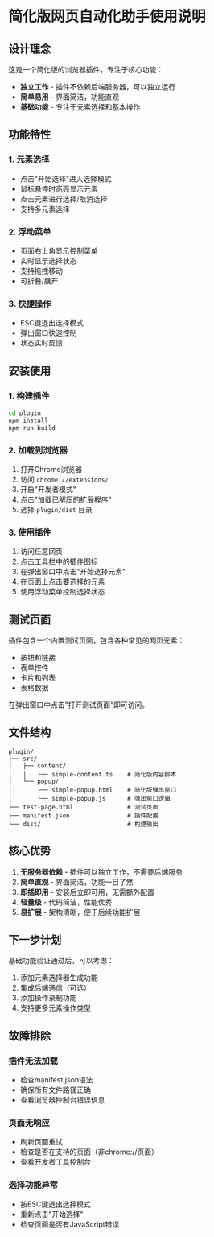 # 简化版网页自动化助手使用说明

## 设计理念

这是一个简化版的浏览器插件，专注于核心功能：
- **独立工作** - 插件不依赖后端服务器，可以独立运行
- **简单易用** - 界面简洁，功能直观
- **基础功能** - 专注于元素选择和基本操作

## 功能特性

### 1. 元素选择
- 点击"开始选择"进入选择模式
- 鼠标悬停时高亮显示元素
- 点击元素进行选择/取消选择
- 支持多元素选择

### 2. 浮动菜单
- 页面右上角显示控制菜单
- 实时显示选择状态
- 支持拖拽移动
- 可折叠/展开

### 3. 快捷操作
- ESC键退出选择模式
- 弹出窗口快速控制
- 状态实时反馈

## 安装使用

### 1. 构建插件
```bash
cd plugin
npm install
npm run build
```

### 2. 加载到浏览器
1. 打开Chrome浏览器
2. 访问 `chrome://extensions/`
3. 开启"开发者模式"
4. 点击"加载已解压的扩展程序"
5. 选择 `plugin/dist` 目录

### 3. 使用插件
1. 访问任意网页
2. 点击工具栏中的插件图标
3. 在弹出窗口中点击"开始选择元素"
4. 在页面上点击要选择的元素
5. 使用浮动菜单控制选择状态

## 测试页面

插件包含一个内置测试页面，包含各种常见的网页元素：
- 按钮和链接
- 表单控件
- 卡片和列表
- 表格数据

在弹出窗口中点击"打开测试页面"即可访问。

## 文件结构

```
plugin/
├── src/
│   ├── content/
│   │   └── simple-content.ts    # 简化版内容脚本
│   └── popup/
│       ├── simple-popup.html    # 简化版弹出窗口
│       └── simple-popup.js      # 弹出窗口逻辑
├── test-page.html               # 测试页面
├── manifest.json                # 插件配置
└── dist/                        # 构建输出
```

## 核心优势

1. **无服务器依赖** - 插件可以独立工作，不需要后端服务
2. **简单直观** - 界面简洁，功能一目了然
3. **即插即用** - 安装后立即可用，无需额外配置
4. **轻量级** - 代码简洁，性能优秀
5. **易扩展** - 架构清晰，便于后续功能扩展

## 下一步计划

基础功能验证通过后，可以考虑：
1. 添加元素选择器生成功能
2. 集成后端通信（可选）
3. 添加操作录制功能
4. 支持更多元素操作类型

## 故障排除

### 插件无法加载
- 检查manifest.json语法
- 确保所有文件路径正确
- 查看浏览器控制台错误信息

### 页面无响应
- 刷新页面重试
- 检查是否在支持的页面（非chrome://页面）
- 查看开发者工具控制台

### 选择功能异常
- 按ESC键退出选择模式
- 重新点击"开始选择"
- 检查页面是否有JavaScript错误